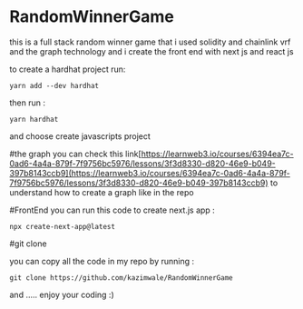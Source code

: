 # RandomWinnerGame
this is a full stack  random winner game that i used  solidity and chainlink vrf and the graph technology and i create the front end with next js and react js

to create a hardhat project run: 
```
yarn add --dev hardhat 
```
then run :
```
yarn hardhat 
```
and choose create javascripts project 

#the graph 
you can check this link[https://learnweb3.io/courses/6394ea7c-0ad6-4a4a-879f-7f9756bc5976/lessons/3f3d8330-d820-46e9-b049-397b8143ccb9](https://learnweb3.io/courses/6394ea7c-0ad6-4a4a-879f-7f9756bc5976/lessons/3f3d8330-d820-46e9-b049-397b8143ccb9) to understand how to create a graph like in the repo


#FrontEnd
you can run this code to create next.js app :
```
npx create-next-app@latest 
```

#git clone 

you can copy all the code in my repo by running :

```
git clone https://github.com/kazimwale/RandomWinnerGame
```

and ..... enjoy your coding :)
